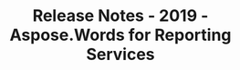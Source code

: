 ﻿---
title: Release Notes - 2019 - Aspose.Words for Reporting Services
articleTitle: Release Notes - 2019
linktitle: Release Notes - 2019
description: "Release Notes - 2019 – learn about the latest updates and fixes."
type: docs
weight: 15
url: /reportingservices/release-notes-2019/
---


